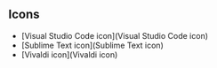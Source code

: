 ## Icons
* [Visual Studio Code icon](Visual Studio Code icon)
* [Sublime Text icon](Sublime Text icon)
* [Vivaldi icon](Vivaldi icon)
